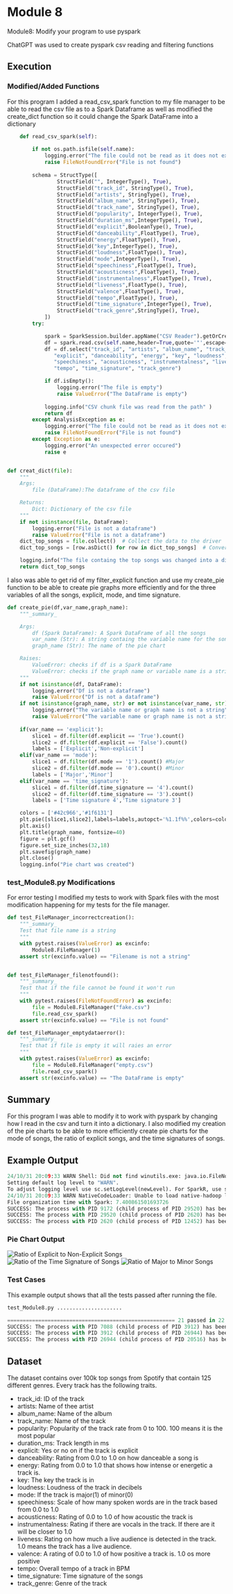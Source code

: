 # Module 8

Module8: Modify your program to use pyspark

ChatGPT was used to create pyspark csv reading and filtering functions

## Execution

### Modified/Added Functions

For this program I added a read_csv_spark function to my file manager to be able to read the csv file as to a Spark Dataframe as well as modified the create_dict function so it could change the Spark DataFrame into a dictionary

```python
    def read_csv_spark(self):
        
        if not os.path.isfile(self.name):
            logging.error("The file could not be read as it does not exist")
            raise FileNotFoundError("File is not found")
        
        schema = StructType([
                StructField("", IntegerType(), True),
                StructField("track_id", StringType(), True),
                StructField("artists", StringType(), True),
                StructField("album_name", StringType(), True),
                StructField("track_name", StringType(), True),
                StructField("popularity", IntegerType(), True),
                StructField("duration_ms",IntegerType(), True),
                StructField("explicit",BooleanType(), True), 
                StructField("danceability",FloatType(), True),
                StructField("energy",FloatType(), True),
                StructField("key",IntegerType(), True),
                StructField("loudness",FloatType(), True),
                StructField("mode",IntegerType(), True),
                StructField("speechiness",FloatType(), True),
                StructField("acousticness",FloatType(), True),
                StructField("instrumentalness",FloatType(), True),
                StructField("liveness",FloatType(), True),
                StructField("valence",FloatType(), True),
                StructField("tempo",FloatType(), True),
                StructField("time_signature",IntegerType(), True),
                StructField("track_genre",StringType(), True),
            ])
        try:

            spark = SparkSession.builder.appName("CSV Reader").getOrCreate()
            df = spark.read.csv(self.name,header=True,quote='"',escape='\\',multiLine=True, encoding='UTF-8', schema=schema)
            df = df.select("track_id", "artists", "album_name", "track_name", "popularity", "duration_ms",
               "explicit", "danceability", "energy", "key", "loudness", "mode",
               "speechiness", "acousticness", "instrumentalness", "liveness", "valence",
               "tempo", "time_signature", "track_genre")

            if df.isEmpty():
                logging.error("The file is empty")
                raise ValueError("The DataFrame is empty")
        
            logging.info("CSV chunk file was read from the path" )
            return df
        except AnalysisException as e:
            logging.error("The file could not be read as it does not exists")
            raise FileNotFoundError("File is not found")
        except Exception as e:
            logging.error("An unexpected error occured")
            raise e


def creat_dict(file):
    """
    Args:
        file (DataFrame):The dataframe of the csv file 

    Returns:
        Dict: Dictionary of the csv file
    """
    if not isinstance(file, DataFrame):
        logging.error("File is not a dataframe")
        raise ValueError("File is not a dataframe")
    dict_top_songs = file.collect()  # Collect the data to the driver
    dict_top_songs = [row.asDict() for row in dict_top_songs]  # Convert Row objects to dictionaries

    logging.info("The file containg the top songs was changed into a dictionary")
    return dict_top_songs
```
I also was able to get rid of my filter_explicit function and use my create_pie function to be able to create pie graphs more efficiently and for the three variables of all the songs, explicit, mode, and time signature.

```python
def create_pie(df,var_name,graph_name):
    """_summary_

    Args:
        df (Spark DataFrame): A Spark DataFrame of all the songs
        var_name (Str): A string containg the variable name for the songs
        graph_name (Str): The name of the pie chart

    Raises:
        ValueError: checks if df is a Spark DataFrame
        ValueError: checks if the graph name or variable name is a string
    """
    if not isinstance(df, DataFrame):
        logging.error("Df is not a dataframe")
        raise ValueError("Df is not a dataframe")
    if not isinstance(graph_name, str) or not isinstance(var_name, str):
        logging.error("The variable name or graph name is not a string")
        raise ValueError("The variable name or graph name is not a string")
    
    if(var_name == 'explicit'):
        slice1 = df.filter(df.explicit == 'True').count()
        slice2 = df.filter(df.explicit == 'False').count()
        labels = ['Explicit','Non-explicit']
    elif(var_name == 'mode'):
        slice1 = df.filter(df.mode == '1').count() #Major 
        slice2 = df.filter(df.mode == '0').count() #Minor
        labels = ['Major','Minor']
    elif(var_name == 'time_signature'):
        slice1 = df.filter(df.time_signature == '4').count()
        slice2 = df.filter(df.time_signature == '3').count()
        labels = ['Time signature 4','Time signature 3']

    colors = ['#42c966','#1f6131']
    plt.pie([slice1,slice2],labels=labels,autopct='%1.1f%%',colors=colors, textprops={'fontsize': 34})
    plt.axis()
    plt.title(graph_name, fontsize=40)
    figure = plt.gcf()
    figure.set_size_inches(32,18)
    plt.savefig(graph_name)
    plt.close()
    logging.info("Pie chart was created")
  ```

### test_Module8.py Modifications

For error testing I modified my tests to work with Spark files with the most modification happening for my tests for the file manager. 

```python
def test_FileManager_incorrectcreation():
    """_summary_
    Test that file name is a string
    """
    with pytest.raises(ValueError) as excinfo:
        Module8.FileManager(1)
    assert str(excinfo.value) == "Filename is not a string"


def test_FileManager_filenotfound():
    """_summary_
    Test that if the file cannot be found it won't run
    """
    with pytest.raises(FileNotFoundError) as excinfo:
        file = Module8.FileManager("fake.csv")
        file.read_csv_spark()
    assert str(excinfo.value) == "File is not found"

def test_FileManager_emptydataerror():
    """_summary_
    Test that if file is empty it will raies an error
    """
    with pytest.raises(ValueError) as excinfo:
        file = Module8.FileManager("empty.csv")
        file.read_csv_spark()
    assert str(excinfo.value) == "The DataFrame is empty"
```

## Summary

For this program I was able to modify it to work with pyspark by changing how I read in the csv and turn it into a dictionary. I also modified my creation of the pie charts to be able to more efficiently create pie charts for the mode of songs, the ratio of explicit songs, and the time signatures of songs.

## Example Output

```python
24/10/31 20:09:33 WARN Shell: Did not find winutils.exe: java.io.FileNotFoundException: java.io.FileNotFoundException: HADOOP_HOME and hadoop.home.dir are unset. -see https://wiki.apache.org/hadoop/WindowsProblems
Setting default log level to "WARN".
To adjust logging level use sc.setLogLevel(newLevel). For SparkR, use setLogLevel(newLevel).
24/10/31 20:09:33 WARN NativeCodeLoader: Unable to load native-hadoop library for your platform... using builtin-java classes where applicable
File organization time with Spark: 7.400861501693726
SUCCESS: The process with PID 9172 (child process of PID 29520) has been terminated.
SUCCESS: The process with PID 29520 (child process of PID 2620) has been terminated.
SUCCESS: The process with PID 2620 (child process of PID 12452) has been terminated.
```

### Pie Chart Output

![Ratio of Explicit to Non-Explicit Songs](<Ratio of Explicit Songs.png>)
![Ratio of the Time Signature of Songs](<Ratio of the Time Signature of Songs.png>)
![Ratio of Major to Minor Songs](<Ratio of Major to Minor Songs.png>)

### Test Cases

This example output shows that all the tests passed after running the file.

```python
test_Module8.py .....................                                                                                      [100%]

====================================================== 21 passed in 22.87s ====================================================== 
SUCCESS: The process with PID 7088 (child process of PID 3912) has been terminated.
SUCCESS: The process with PID 3912 (child process of PID 26944) has been terminated.
SUCCESS: The process with PID 26944 (child process of PID 20516) has been terminated.
```

## Dataset

The dataset contains over 100k top songs from Spotify that contain 125 different genres. Every track has the following traits.

- track_id: ID of the track
- artists: Name of thee artist
- album_name: Name of the album
- track_name: Name of the track
- popularity: Popularity of the track rate from 0 to 100. 100 means it is the most popular
- duration_ms: Track length in ms
- explicit: Yes or no on if the track is explicit
- danceability: Rating from 0.0 to 1.0 on how danceable a song is
- energy: Rating from 0.0 to 1.0 that shows how intense or energetic a track is. 
- key: The key the track is in
- loudness: Loudness of the track in decibels
- mode: If the track is major(1) of minor(0)
- speechiness: Scale of how many spoken words are in the track based from 0.0 to 1.0
- acousticness: Rating of 0.0 to 1.0 of how acoustic the track is
- instrumentalness: Rating if there are vocals in the track. If there are it will be closer to 1.0
- liveness: Rating on how much a live audience is detected in the track. 1.0 means the track has a live audience.
- valence: A rating of 0.0 to 1.0 of how positive a track is. 1.0 os more positive
- tempo: Overall tempo of a track in BPM
- time_signature: Time signature of the songs
- track_genre: Genre of the track 